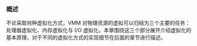 ### 概述

不论采取何种虚拟化方式，VMM 对物理资源的虚拟可以归结为三个主要的任务：处理器虚拟化、内存虚拟化与 I/O 虚拟化。本章围绕这三个部分展开介绍虚拟化的基本原理，对于不同的虚拟化方式的实现细节在后面的章节进行描述。
